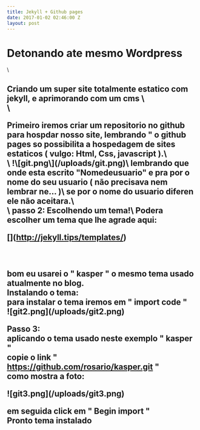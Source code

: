 ```yaml
---
title: Jekyll + Github pages
date: 2017-01-02 02:46:00 Z
layout: post
---
```


<h1> Detonando ate mesmo Wordpress </h1>\
<h2>Criando um super site totalmente estatico com jekyll, e aprimorando com um cms \
<br>\
<p>Primeiro iremos criar um repositorio no github para hospdar nosso site, lembrando " o github pages so possibilita a hospedagem de sites estaticos ( vulgo: Html, Css, javascript ).\
<br>\
!\[git.png\](/uploads/git.png)\
lembrando que onde esta escrito "Nomedeusuario" e pra por o nome do seu usuario ( não precisava nem lembrar ne... )\
se por o nome do usuario diferen ele não aceitara.\
<br>\
<b>passo 2:</b> Escolhendo um tema!\
Podera escolher um tema que lhe agrade aqui:

\[\](http://jekyll.tips/templates/)

<br>\
bom eu usarei o " kasper " o mesmo tema usado atualmente no blog.\
<b>Instalando o tema: </b>\
para instalar o tema iremos em " import code "\
!\[git2.png\](/uploads/git2.png)

<b>Passo 3: </b>\
aplicando o tema usado neste exemplo " kasper "\
copie o link " https://github.com/rosario/kasper.git "\
como mostra a foto:

!\[git3.png\](/uploads/git3.png)

em seguida click em " Begin import "\
<b>Pronto tema instalado </b>